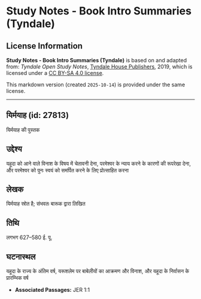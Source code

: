 # Study Notes - Book Intro Summaries (Tyndale)

## License Information

**Study Notes - Book Intro Summaries (Tyndale)** is based on and adapted from: _Tyndale Open Study Notes_, [Tyndale House Publishers](https://tyndaleopenresources.com/), 2019, which is licensed under a [CC BY-SA 4.0 license](https://creativecommons.org/licenses/by-sa/4.0/legalcode.en).

This markdown version (created `2025-10-14`) is provided under the same license.



--------------------------------

## यिर्मयाह (id: 27813)

यिर्मयाह की पुस्तक

उद्देश्य
--------

यहूदा को आने वाले विनाश के विषय में चेतावनी देना, परमेश्वर के न्याय करने के कारणों की रूपरेखा देना, और परमेश्वर को पुनः स्वयं को समर्पित करने के लिए प्रोत्साहित करना

लेखक
----

यिर्मयाह स्रोत है; संभवतः बारूक द्वारा लिखित

तिथि
----

लगभग 627–580 ई. पू.

घटनास्थल
--------

यहूदा के राज्य के अंतिम वर्ष, यरूशलेम पर बाबेलीयों का आक्रमण और विनाश, और यहूदा के निर्वासन के प्रारम्भिक वर्ष

* **Associated Passages:** JER 1:1


